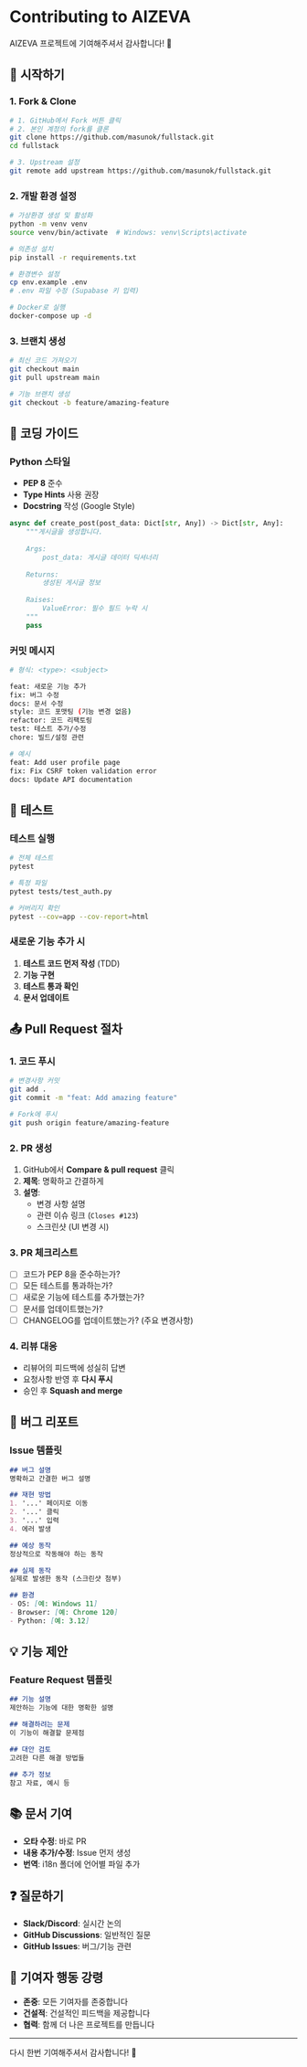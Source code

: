 # Contributing to AIZEVA

AIZEVA 프로젝트에 기여해주셔서 감사합니다! 🎉

## 🚀 시작하기

### 1. Fork & Clone

```bash
# 1. GitHub에서 Fork 버튼 클릭
# 2. 본인 계정의 fork를 클론
git clone https://github.com/masunok/fullstack.git
cd fullstack

# 3. Upstream 설정
git remote add upstream https://github.com/masunok/fullstack.git
```

### 2. 개발 환경 설정

```bash
# 가상환경 생성 및 활성화
python -m venv venv
source venv/bin/activate  # Windows: venv\Scripts\activate

# 의존성 설치
pip install -r requirements.txt

# 환경변수 설정
cp env.example .env
# .env 파일 수정 (Supabase 키 입력)

# Docker로 실행
docker-compose up -d
```

### 3. 브랜치 생성

```bash
# 최신 코드 가져오기
git checkout main
git pull upstream main

# 기능 브랜치 생성
git checkout -b feature/amazing-feature
```

## 📝 코딩 가이드

### Python 스타일

- **PEP 8** 준수
- **Type Hints** 사용 권장
- **Docstring** 작성 (Google Style)

```python
async def create_post(post_data: Dict[str, Any]) -> Dict[str, Any]:
    """게시글을 생성합니다.
    
    Args:
        post_data: 게시글 데이터 딕셔너리
        
    Returns:
        생성된 게시글 정보
        
    Raises:
        ValueError: 필수 필드 누락 시
    """
    pass
```

### 커밋 메시지

```bash
# 형식: <type>: <subject>

feat: 새로운 기능 추가
fix: 버그 수정
docs: 문서 수정
style: 코드 포맷팅 (기능 변경 없음)
refactor: 코드 리팩토링
test: 테스트 추가/수정
chore: 빌드/설정 관련

# 예시
feat: Add user profile page
fix: Fix CSRF token validation error
docs: Update API documentation
```

## 🧪 테스트

### 테스트 실행

```bash
# 전체 테스트
pytest

# 특정 파일
pytest tests/test_auth.py

# 커버리지 확인
pytest --cov=app --cov-report=html
```

### 새로운 기능 추가 시

1. **테스트 코드 먼저 작성** (TDD)
2. **기능 구현**
3. **테스트 통과 확인**
4. **문서 업데이트**

## 📤 Pull Request 절차

### 1. 코드 푸시

```bash
# 변경사항 커밋
git add .
git commit -m "feat: Add amazing feature"

# Fork에 푸시
git push origin feature/amazing-feature
```

### 2. PR 생성

1. GitHub에서 **Compare & pull request** 클릭
2. **제목**: 명확하고 간결하게
3. **설명**: 
   - 변경 사항 설명
   - 관련 이슈 링크 (`Closes #123`)
   - 스크린샷 (UI 변경 시)

### 3. PR 체크리스트

- [ ] 코드가 PEP 8을 준수하는가?
- [ ] 모든 테스트를 통과하는가?
- [ ] 새로운 기능에 테스트를 추가했는가?
- [ ] 문서를 업데이트했는가?
- [ ] CHANGELOG를 업데이트했는가? (주요 변경사항)

### 4. 리뷰 대응

- 리뷰어의 피드백에 성실히 답변
- 요청사항 반영 후 **다시 푸시**
- 승인 후 **Squash and merge**

## 🐛 버그 리포트

### Issue 템플릿

```markdown
## 버그 설명
명확하고 간결한 버그 설명

## 재현 방법
1. '...' 페이지로 이동
2. '...' 클릭
3. '...' 입력
4. 에러 발생

## 예상 동작
정상적으로 작동해야 하는 동작

## 실제 동작
실제로 발생한 동작 (스크린샷 첨부)

## 환경
- OS: [예: Windows 11]
- Browser: [예: Chrome 120]
- Python: [예: 3.12]
```

## 💡 기능 제안

### Feature Request 템플릿

```markdown
## 기능 설명
제안하는 기능에 대한 명확한 설명

## 해결하려는 문제
이 기능이 해결할 문제점

## 대안 검토
고려한 다른 해결 방법들

## 추가 정보
참고 자료, 예시 등
```

## 📚 문서 기여

- **오타 수정**: 바로 PR
- **내용 추가/수정**: Issue 먼저 생성
- **번역**: i18n 폴더에 언어별 파일 추가

## ❓ 질문하기

- **Slack/Discord**: 실시간 논의
- **GitHub Discussions**: 일반적인 질문
- **GitHub Issues**: 버그/기능 관련

## 🙏 기여자 행동 강령

- **존중**: 모든 기여자를 존중합니다
- **건설적**: 건설적인 피드백을 제공합니다
- **협력**: 함께 더 나은 프로젝트를 만듭니다

---

다시 한번 기여해주셔서 감사합니다! 🚀

